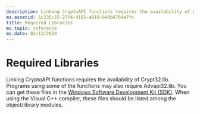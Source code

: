 ```yaml
---
description: Linking CryptoAPI functions requires the availability of Crypt32.lib. Programs using some of the functions may also require Advapi32.lib. When using the Visual&\#160;C++ compiler, these files should be listed among the object/library modules.
ms.assetid: 6c236c15-27f4-4185-a018-648b4764e7fc
title: Required Libraries
ms.topic: reference
ms.date: 02/13/2024
---
```


# Required Libraries

Linking CryptoAPI functions requires the availability of Crypt32.lib. Programs using some of the functions may also require Advapi32.lib. You can get these files in the [Windows Software Development Kit (SDK)](https://developer.microsoft.com/windows/downloads/windows-sdk/). When using the Visual C++ compiler, these files should be listed among the object/library modules.
